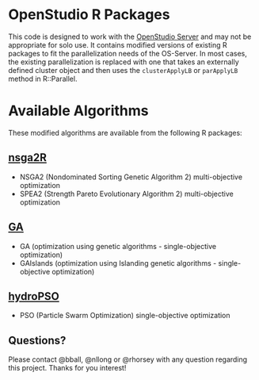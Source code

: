 # OpenStudio R Packages

This code is designed to work with the [OpenStudio Server](https://github.com/NREL/OpenStudio-server) and may not be appropriate for solo use.
It contains modified versions of existing R packages to fit the parallelization needs of the OS-Server.
In most cases, the existing parallelization is replaced with one that takes an externally defined cluster object and then uses the `clusterApplyLB` or `parApplyLB` method in R::Parallel.

# Available Algorithms

These modified algorithms are available from the following R packages:

## [nsga2R](https://cran.r-project.org/web/packages/nsga2R/index.html)
* NSGA2 (Nondominated Sorting Genetic Algorithm 2) multi-objective optimization
* SPEA2 (Strength Pareto Evolutionary Algorithm 2) multi-objective optimization

## [GA](https://cran.r-project.org/package=GA)
* GA (optimization using genetic algorithms - single-objective optimization)
* GAIslands (optimization using Islanding genetic algorithms - single-objective optimization)

## [hydroPSO](http://www.rforge.net/hydroPSO/)
* PSO (Particle Swarm Optimization) single-objective optimization

## Questions?

Please contact @bball, @nllong or @rhorsey with any question regarding this project. Thanks for you interest!

